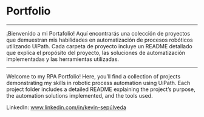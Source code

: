 # Portfolio
***
¡Bienvenido a mi Portafolio! Aquí encontrarás una colección de proyectos que demuestran mis habilidades en automatización de procesos robóticos utilizando UiPath. Cada carpeta de proyecto incluye un README detallado que explica el propósito del proyecto, las soluciones de automatización implementadas y las herramientas utilizadas.
***
Welcome to my RPA Portfolio! Here, you’ll find a collection of projects demonstrating my skills in robotic process automation using UiPath. Each project folder includes a detailed README explaining the project’s purpose, the automation solutions implemented, and the tools used.

LinkedIn: www.linkedin.com/in/kevin-sepúlveda

